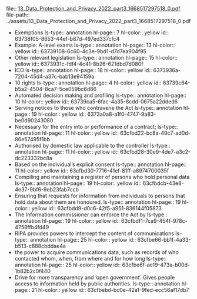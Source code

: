 file:: [13_Data_Protection_and_Privacy_2022_part3_1668517297518_0.pdf](../assets/13_Data_Protection_and_Privacy_2022_part3_1668517297518_0.pdf)
file-path:: ../assets/13_Data_Protection_and_Privacy_2022_part3_1668517297518_0.pdf

- Exemptions
  ls-type:: annotation
  hl-page:: 7
  hl-color:: yellow
  id:: 63738f05-8653-44ef-b87d-497ed337cfc4
- Example: A-level exams 
  ls-type:: annotation
  hl-page:: 13
  hl-color:: yellow
  id:: 63739108-6c60-4c3e-9bd1-d7d7ea904f95
- Other relevant legislation
  ls-type:: annotation
  hl-page:: 15
  hl-color:: yellow
  id:: 6373931c-fdf4-4c41-8b26-621dbd7d080f
- ICO
  ls-type:: annotation
  hl-page:: 18
  hl-color:: yellow
  id:: 6373936a-7204-45d4-a37c-bab13e94159a
- 10 rights
  ls-type:: annotation
  hl-page:: 4
  hl-color:: yellow
  id:: 63739c64-b5a2-4504-8ca7-5ce059bc6d86
- Automated decision making and profiling
  ls-type:: annotation
  hl-page:: 10
  hl-color:: yellow
  id:: 63739ca5-6fac-4a35-8cdd-0675a22dded6
- Serving notices to those who contravene the Act
  ls-type:: annotation
  hl-page:: 19
  hl-color:: yellow
  id:: 6373a0a8-a1f0-4747-9a83-be0d90243080
- Necessary for the entry into or performance of a contract;
  ls-type:: annotation
  hl-page:: 11
  hl-color:: yellow
  id:: 63cfbd22-bc8a-49c7-ad0d-86e57495f1bb
- Authorised by domestic law applicable to the controller
  ls-type:: annotation
  hl-page:: 11
  hl-color:: yellow
  id:: 63cfbd28-30e9-4de7-a3c2-dc223332bc8a
- Based on the individual’s explicit consent
  ls-type:: annotation
  hl-page:: 11
  hl-color:: yellow
  id:: 63cfbd30-7716-41ef-81ff-a8974700035f
- Compiling and maintaining a register of persons who hold personal data
  ls-type:: annotation
  hl-page:: 19
  hl-color:: yellow
  id:: 63cfbdcb-43e8-4e37-9bf6-9eb23fab7ccb
- Ensuring that requests for information from individuals to persons that hold data about them are honoured.
  ls-type:: annotation
  hl-page:: 19
  hl-color:: yellow
  id:: 63cfbdd9-d0c6-42f5-a951-836144f05873
- The Information commissioner can enforce the Act by
  ls-type:: annotation
  hl-page:: 19
  hl-color:: yellow
  id:: 63cfbdf1-7ca9-454f-978c-4758ffb4fd49
- RIPA provides powers to intercept the content of communications
  ls-type:: annotation
  hl-page:: 25
  hl-color:: yellow
  id:: 63cfbe66-bb1f-4a33-b513-c888cbddae4a
- the power to acquire communications data, such as records of who contacted whom, when, from where and for how long 
  ls-type:: annotation
  hl-page:: 25
  hl-color:: yellow
  id:: 63cfbe6f-ae19-473a-b00d-1b82b2c0f440
- Drive for more transparency and ‘open government’. Gives people access to information held by public authorities.
  ls-type:: annotation
  hl-page:: 21
  hl-color:: yellow
  id:: 63cfbebd-bc0e-42a1-9fed-ecc56af17db7